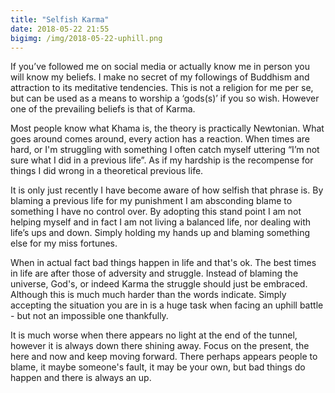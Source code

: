 ```yaml
---
title: "Selfish Karma"
date: 2018-05-22 21:55
bigimg: /img/2018-05-22-uphill.png
---
```

If you’ve followed me on social media or actually know me in person you will know my beliefs. I make no secret of my followings of Buddhism and attraction to its meditative tendencies. This is not a religion for me per se, but can be used as a means to worship a ‘gods(s)’ if you so wish. However one of the prevailing beliefs is that of Karma. 

Most people know what Khama is, the theory is practically Newtonian. What goes around comes around, every action has a reaction. When times are hard, or I'm struggling with something I often catch myself uttering “I’m not sure what I did in a previous life”. As if my hardship is the recompense for things I did wrong in a theoretical previous life. 

It is only just recently I have become aware of how selfish that phrase is. By blaming a previous life for my punishment I am absconding blame to something I have no control over. By adopting this stand point I am not helping myself and in fact I am not living a balanced life, nor dealing with life’s ups and down. Simply holding my hands up and blaming something else for my miss fortunes. 

When in actual fact bad things happen in life and that's ok. The best times in life are after those of adversity and struggle. Instead of blaming the universe, God's, or indeed Karma the struggle should just be embraced. Although this is much much harder than the words indicate. Simply accepting the situation you are in is a huge task when facing an uphill battle - but not an impossible one thankfully. 

It is much worse when there appears no light at the end of the tunnel, however it is always down there shining away. Focus on the present, the here and now and keep moving forward. There perhaps appears people to blame, it maybe someone's fault, it may be your own, but bad things do happen and there is always an up. 